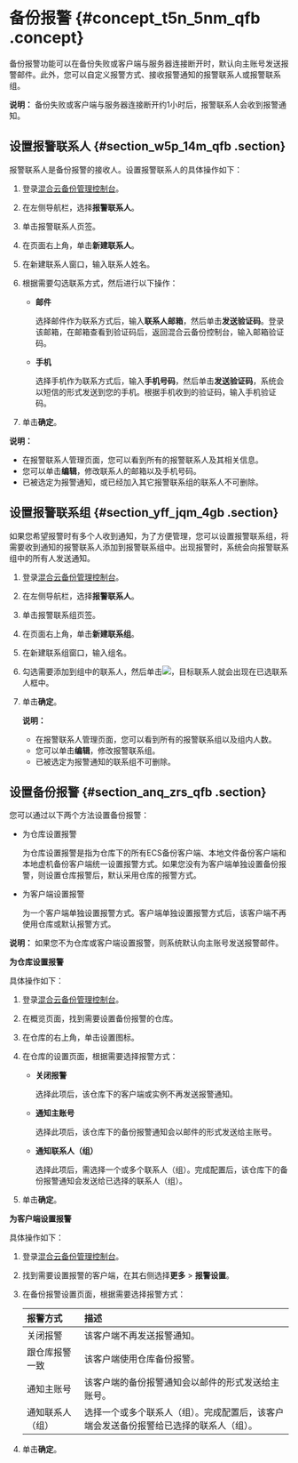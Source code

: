 # 备份报警 {#concept_t5n_5nm_qfb .concept}

备份报警功能可以在备份失败或客户端与服务器连接断开时，默认向主账号发送报警邮件。此外，您可以自定义报警方式、接收报警通知的报警联系人或报警联系组。

**说明：** 备份失败或客户端与服务器连接断开约1小时后，报警联系人会收到报警通知。

## 设置报警联系人 {#section_w5p_14m_qfb .section}

报警联系人是备份报警的接收人。设置报警联系人的具体操作如下：

1.  登录[混合云备份管理控制台](https://hbr.console.aliyun.com)。
2.  在左侧导航栏，选择**报警联系人**。
3.  单击报警联系人页签。
4.  在页面右上角，单击**新建联系人**。
5.  在新建联系人窗口，输入联系人姓名。
6.  根据需要勾选联系方式，然后进行以下操作：
    -   **邮件**

        选择邮件作为联系方式后，输入**联系人邮箱**，然后单击**发送验证码**。登录该邮箱，在邮箱查看到验证码后，返回混合云备份控制台，输入邮箱验证码。

    -   **手机**

        选择手机作为联系方式后，输入**手机号码**，然后单击**发送验证码**，系统会以短信的形式发送到您的手机。根据手机收到的验证码，输入手机验证码。

7.  单击**确定**。

**说明：** 

-   在报警联系人管理页面，您可以看到所有的报警联系人及其相关信息。
-   您可以单击**编辑**，修改联系人的邮箱以及手机号码。
-   已被选定为报警通知，或已经加入其它报警联系组的联系人不可删除。

## 设置报警联系组 {#section_yff_jqm_4gb .section}

如果您希望报警时有多个人收到通知，为了方便管理，您可以设置报警联系组，将需要收到通知的报警联系人添加到报警联系组中。出现报警时，系统会向报警联系组中的所有人发送通知。

1.  登录[混合云备份管理控制台](https://hbr.console.aliyun.com)。
2.  在左侧导航栏，选择**报警联系人**。
3.  单击报警联系组页签。
4.  在页面右上角，单击**新建联系组**。
5.  在新建联系组窗口，输入组名。
6.  勾选需要添加到组中的联系人，然后单击![](http://static-aliyun-doc.oss-cn-hangzhou.aliyuncs.com/assets/img/40788/155263566538146_zh-CN.png)，目标联系人就会出现在已选联系人框中。
7.  单击**确定**。

    **说明：** 

    -   在报警联系人管理页面，您可以看到所有的报警联系组以及组内人数。
    -   您可以单击**编辑**，修改报警联系组。
    -   已被选定为报警通知的联系组不可删除。

## 设置备份报警 {#section_anq_zrs_qfb .section}

您可以通过以下两个方法设置备份报警：

-   为仓库设置报警

    为仓库设置报警是指为仓库下的所有ECS备份客户端、本地文件备份客户端和本地虚机备份客户端统一设置报警方式。如果您没有为客户端单独设置备份报警，则设置仓库报警后，默认采用仓库的报警方式。

-   为客户端设置报警

    为一个客户端单独设置报警方式。客户端单独设置报警方式后，该客户端不再使用仓库或默认报警方式。


**说明：** 如果您不为仓库或客户端设置报警，则系统默认向主账号发送报警邮件。

**为仓库设置报警**

具体操作如下：

1.  登录[混合云备份管理控制台](https://hbr.console.aliyun.com)。
2.  在概览页面，找到需要设置备份报警的仓库。
3.  在仓库的右上角，单击设置图标。
4.  在仓库的设置页面，根据需要选择报警方式：
    -   **关闭报警**

        选择此项后，该仓库下的客户端或实例不再发送报警通知。

    -   **通知主账号**

        选择此项后，该仓库下的备份报警通知会以邮件的形式发送给主账号。

    -   **通知联系人（组）**

        选择此项后，需选择一个或多个联系人（组）。完成配置后，该仓库下的备份报警通知会发送给已选择的联系人（组）。

5.  单击**确定**。

**为客户端设置报警**

具体操作如下：

1.  登录[混合云备份管理控制台](https://hbr.console.aliyun.com)。
2.  找到需要设置报警的客户端，在其右侧选择**更多** \> **报警设置**。
3.  在备份报警设置页面，根据需要选择报警方式：

    |报警方式|描述|
    |:---|:-|
    |关闭报警|该客户端不再发送报警通知。|
    |跟仓库报警一致|该客户端使用仓库备份报警。|
    |通知主账号|该客户端的备份报警通知会以邮件的形式发送给主账号。|
    |通知联系人（组）|选择一个或多个联系人（组）。完成配置后，该客户端会发送备份报警给已选择的联系人（组）。|

4.  单击**确定**。

